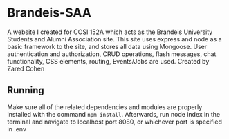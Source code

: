 # Brandeis-SAA
 A website I created for COSI 152A which acts as the Brandeis University Students and Alumni Association site. This site uses express and node as a basic framework to the site, and stores all data using Mongoose. User authentication and authorization, CRUD operations, flash messages, chat functionality, CSS elements, routing, Events/Jobs are used. 
Created by Zared Cohen

## Running
Make sure all of the related dependencies and modules are properly installed with the command `npm install`. Afterwards, run node index in the terminal and navigate to localhost port 8080, or whichever port is specified in .env

